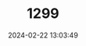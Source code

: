 ---
title: "1299"
category: "Anguispira picta"
draft: false
date: 2024-02-22 13:03:49
languages:
  English: ["Painted Snake-coiled Forest Snail"]
---